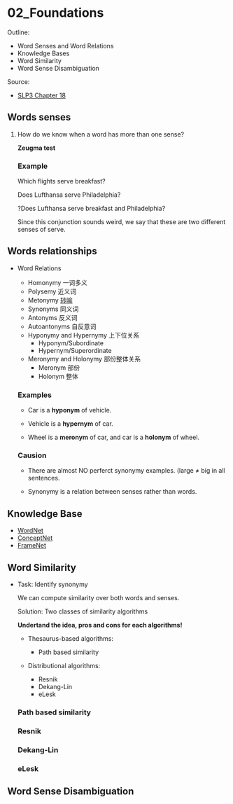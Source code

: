 # 02\_Foundations


Outline:

* Word Senses and Word Relations
* Knowledge Bases
* Word Similarity
* Word Sense Disambiguation

Source:

* [SLP3 Chapter 18](https://web.stanford.edu/\~jurafsky/slp3/18.pdf)

## Words senses

1. How do we know when a word has more than one sense? 

    **Zeugma test**
    
    ### Example
    
    Which flights serve breakfast?
    
    Does Lufthansa serve Philadelphia?
    
    ?Does Lufthansa serve breakfast and Philadelphia?
    
    Since this conjunction sounds weird, we say that these are two different senses of serve.
 
## Words relationships

* Word Relations
  * Homonymy 一词多义
  * Polysemy 近义词
  * Metonymy [转喻](https://www.zhihu.com/question/19766649)
  * Synonyms 同义词
  * Antonyms 反义词
  * Autoantonyms 自反意词
  * Hyponymy and Hypernymy 上下位关系
    * Hyponym/Subordinate
    * Hypernym/Superordinate 
  * Meronymy and Holonymy 部份整体关系
    * Meronym 部份
    * Holonym 整体

  ### Examples

  * Car is a **hyponym** of vehicle.
  
  * Vehicle is a **hypernym** of car.
  
  * Wheel is a **meronym** of car, and car is a **holonym** of wheel.
 
  ### Causion
  
  * There are almost NO perferct synonymy examples. (large ≠ big in all sentences.
  
  * Synonymy is a relation between senses rather than words.
  
## Knowledge Base

* [WordNet](https://web.stanford.edu/~jurafsky/slp3/19.pdf)
* [ConceptNet](https://conceptnet.io/)
* [FrameNet](https://web.stanford.edu/~jurafsky/slp3/20.pdf)

## Word Similarity

* Task: Identify synonymy

  We can compute similarity over both words and senses.
  
  Solution: Two classes of similarity algorithms
  
  **Undertand the idea, pros and cons for each algorithms!**
  
  * Thesaurus-based algorithms:
  
    * Path based similarity
    
  * Distributional algorithms:
    
    * Resnik
    * Dekang-Lin
    * eLesk
  
  ### Path based similarity
  ### Resnik
  ### Dekang-Lin
  ### eLesk

## Word Sense Disambiguation



  
